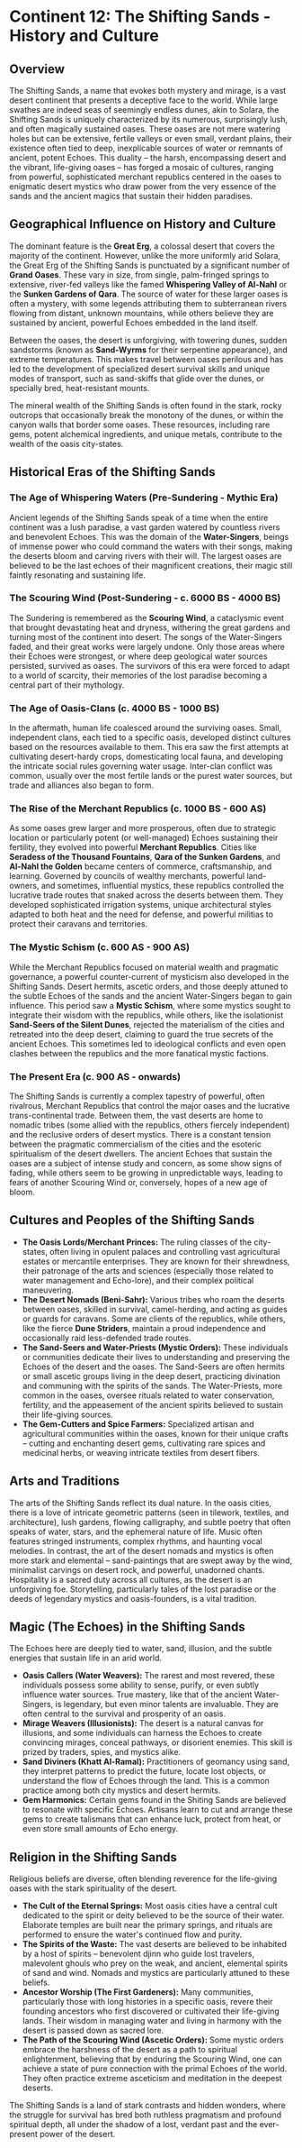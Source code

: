 # Continent 12: The Shifting Sands - History and Culture

## Overview

The Shifting Sands, a name that evokes both mystery and mirage, is a vast desert continent that presents a deceptive face to the world. While large swathes are indeed seas of seemingly endless dunes, akin to Solara, the Shifting Sands is uniquely characterized by its numerous, surprisingly lush, and often magically sustained oases. These oases are not mere watering holes but can be extensive, fertile valleys or even small, verdant plains, their existence often tied to deep, inexplicable sources of water or remnants of ancient, potent Echoes. This duality – the harsh, encompassing desert and the vibrant, life-giving oases – has forged a mosaic of cultures, ranging from powerful, sophisticated merchant republics centered in the oases to enigmatic desert mystics who draw power from the very essence of the sands and the ancient magics that sustain their hidden paradises.

## Geographical Influence on History and Culture

The dominant feature is the **Great Erg**, a colossal desert that covers the majority of the continent. However, unlike the more uniformly arid Solara, the Great Erg of the Shifting Sands is punctuated by a significant number of **Grand Oases**. These vary in size, from single, palm-fringed springs to extensive, river-fed valleys like the famed **Whispering Valley of Al-Nahl** or the **Sunken Gardens of Qara**. The source of water for these larger oases is often a mystery, with some legends attributing them to subterranean rivers flowing from distant, unknown mountains, while others believe they are sustained by ancient, powerful Echoes embedded in the land itself.

Between the oases, the desert is unforgiving, with towering dunes, sudden sandstorms (known as **Sand-Wyrms** for their serpentine appearance), and extreme temperatures. This makes travel between oases perilous and has led to the development of specialized desert survival skills and unique modes of transport, such as sand-skiffs that glide over the dunes, or specially bred, heat-resistant mounts.

The mineral wealth of the Shifting Sands is often found in the stark, rocky outcrops that occasionally break the monotony of the dunes, or within the canyon walls that border some oases. These resources, including rare gems, potent alchemical ingredients, and unique metals, contribute to the wealth of the oasis city-states.

## Historical Eras of the Shifting Sands

### The Age of Whispering Waters (Pre-Sundering - Mythic Era)
Ancient legends of the Shifting Sands speak of a time when the entire continent was a lush paradise, a vast garden watered by countless rivers and benevolent Echoes. This was the domain of the **Water-Singers**, beings of immense power who could command the waters with their songs, making the deserts bloom and carving rivers with their will. The largest oases are believed to be the last echoes of their magnificent creations, their magic still faintly resonating and sustaining life.

### The Scouring Wind (Post-Sundering - c. 6000 BS - 4000 BS)
The Sundering is remembered as the **Scouring Wind**, a cataclysmic event that brought devastating heat and dryness, withering the great gardens and turning most of the continent into desert. The songs of the Water-Singers faded, and their great works were largely undone. Only those areas where their Echoes were strongest, or where deep geological water sources persisted, survived as oases. The survivors of this era were forced to adapt to a world of scarcity, their memories of the lost paradise becoming a central part of their mythology.

### The Age of Oasis-Clans (c. 4000 BS - 1000 BS)
In the aftermath, human life coalesced around the surviving oases. Small, independent clans, each tied to a specific oasis, developed distinct cultures based on the resources available to them. This era saw the first attempts at cultivating desert-hardy crops, domesticating local fauna, and developing the intricate social rules governing water usage. Inter-clan conflict was common, usually over the most fertile lands or the purest water sources, but trade and alliances also began to form.

### The Rise of the Merchant Republics (c. 1000 BS - 600 AS)
As some oases grew larger and more prosperous, often due to strategic location or particularly potent (or well-managed) Echoes sustaining their fertility, they evolved into powerful **Merchant Republics**. Cities like **Seradess of the Thousand Fountains**, **Qara of the Sunken Gardens**, and **Al-Nahl the Golden** became centers of commerce, craftsmanship, and learning. Governed by councils of wealthy merchants, powerful land-owners, and sometimes, influential mystics, these republics controlled the lucrative trade routes that snaked across the deserts between them. They developed sophisticated irrigation systems, unique architectural styles adapted to both heat and the need for defense, and powerful militias to protect their caravans and territories.

### The Mystic Schism (c. 600 AS - 900 AS)
While the Merchant Republics focused on material wealth and pragmatic governance, a powerful counter-current of mysticism also developed in the Shifting Sands. Desert hermits, ascetic orders, and those deeply attuned to the subtle Echoes of the sands and the ancient Water-Singers began to gain influence. This period saw a **Mystic Schism**, where some mystics sought to integrate their wisdom with the republics, while others, like the isolationist **Sand-Seers of the Silent Dunes**, rejected the materialism of the cities and retreated into the deep desert, claiming to guard the true secrets of the ancient Echoes. This sometimes led to ideological conflicts and even open clashes between the republics and the more fanatical mystic factions.

### The Present Era (c. 900 AS - onwards)
The Shifting Sands is currently a complex tapestry of powerful, often rivalrous, Merchant Republics that control the major oases and the lucrative trans-continental trade. Between them, the vast deserts are home to nomadic tribes (some allied with the republics, others fiercely independent) and the reclusive orders of desert mystics. There is a constant tension between the pragmatic commercialism of the cities and the esoteric spiritualism of the desert dwellers. The ancient Echoes that sustain the oases are a subject of intense study and concern, as some show signs of fading, while others seem to be growing in unpredictable ways, leading to fears of another Scouring Wind or, conversely, hopes of a new age of bloom.

## Cultures and Peoples of the Shifting Sands

*   **The Oasis Lords/Merchant Princes:** The ruling classes of the city-states, often living in opulent palaces and controlling vast agricultural estates or mercantile enterprises. They are known for their shrewdness, their patronage of the arts and sciences (especially those related to water management and Echo-lore), and their complex political maneuvering.
*   **The Desert Nomads (Beni-Sahr):** Various tribes who roam the deserts between oases, skilled in survival, camel-herding, and acting as guides or guards for caravans. Some are clients of the republics, while others, like the fierce **Dune Striders**, maintain a proud independence and occasionally raid less-defended trade routes.
*   **The Sand-Seers and Water-Priests (Mystic Orders):** These individuals or communities dedicate their lives to understanding and preserving the Echoes of the desert and the oases. The Sand-Seers are often hermits or small ascetic groups living in the deep desert, practicing divination and communing with the spirits of the sands. The Water-Priests, more common in the oases, oversee rituals related to water conservation, fertility, and the appeasement of the ancient spirits believed to sustain their life-giving sources.
*   **The Gem-Cutters and Spice Farmers:** Specialized artisan and agricultural communities within the oases, known for their unique crafts – cutting and enchanting desert gems, cultivating rare spices and medicinal herbs, or weaving intricate textiles from desert fibers.

## Arts and Traditions

The arts of the Shifting Sands reflect its dual nature. In the oasis cities, there is a love of intricate geometric patterns (seen in tilework, textiles, and architecture), lush gardens, flowing calligraphy, and subtle poetry that often speaks of water, stars, and the ephemeral nature of life. Music often features stringed instruments, complex rhythms, and haunting vocal melodies. In contrast, the art of the desert nomads and mystics is often more stark and elemental – sand-paintings that are swept away by the wind, minimalist carvings on desert rock, and powerful, unadorned chants. Hospitality is a sacred duty across all cultures, as the desert is an unforgiving foe. Storytelling, particularly tales of the lost paradise or the deeds of legendary mystics and oasis-founders, is a vital tradition.

## Magic (The Echoes) in the Shifting Sands

The Echoes here are deeply tied to water, sand, illusion, and the subtle energies that sustain life in an arid world.

*   **Oasis Callers (Water Weavers):** The rarest and most revered, these individuals possess some ability to sense, purify, or even subtly influence water sources. True mastery, like that of the ancient Water-Singers, is legendary, but even minor talents are invaluable. They are often central to the survival and prosperity of an oasis.
*   **Mirage Weavers (Illusionists):** The desert is a natural canvas for illusions, and some individuals can harness the Echoes to create convincing mirages, conceal pathways, or disorient enemies. This skill is prized by traders, spies, and mystics alike.
*   **Sand Diviners (Khatt Al-Ramal):** Practitioners of geomancy using sand, they interpret patterns to predict the future, locate lost objects, or understand the flow of Echoes through the land. This is a common practice among both city mystics and desert hermits.
*   **Gem Harmonics:** Certain gems found in the Shiting Sands are believed to resonate with specific Echoes. Artisans learn to cut and arrange these gems to create talismans that can enhance luck, protect from heat, or even store small amounts of Echo energy.

## Religion in the Shifting Sands

Religious beliefs are diverse, often blending reverence for the life-giving oases with the stark spirituality of the desert.

*   **The Cult of the Eternal Springs:** Most oasis cities have a central cult dedicated to the spirit or deity believed to be the source of their water. Elaborate temples are built near the primary springs, and rituals are performed to ensure the water's continued flow and purity.
*   **The Spirits of the Waste:** The vast deserts are believed to be inhabited by a host of spirits – benevolent djinn who guide lost travelers, malevolent ghouls who prey on the weak, and ancient, elemental spirits of sand and wind. Nomads and mystics are particularly attuned to these beliefs.
*   **Ancestor Worship (The First Gardeners):** Many communities, particularly those with long histories in a specific oasis, revere their founding ancestors who first discovered or cultivated their life-giving lands. Their wisdom in managing water and living in harmony with the desert is passed down as sacred lore.
*   **The Path of the Scouring Wind (Ascetic Orders):** Some mystic orders embrace the harshness of the desert as a path to spiritual enlightenment, believing that by enduring the Scouring Wind, one can achieve a state of pure connection with the primal Echoes of the world. They often practice extreme asceticism and meditation in the deepest deserts.

The Shifting Sands is a land of stark contrasts and hidden wonders, where the struggle for survival has bred both ruthless pragmatism and profound spiritual depth, all under the shadow of a lost, verdant past and the ever-present power of the desert.
